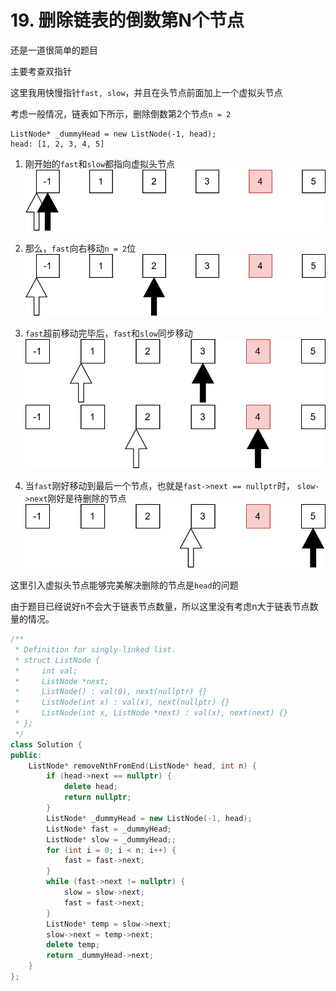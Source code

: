 # 19. 删除链表的倒数第N个节点
还是一道很简单的题目

主要考查双指针

这里我用快慢指针`fast, slow`，并且在头节点前面加上一个虚拟头节点

考虑一般情况，链表如下所示，删除倒数第2个节点`n = 2`
```
ListNode* _dummyHead = new ListNode(-1, head);
head: [1, 2, 3, 4, 5]
```

1. 刚开始的`fast`和`slow`都指向虚拟头节点
![](images/initial.svg)

2. 那么，`fast`向右移动`n = 2`位
![](images/fastAhead.svg)

3. `fast`超前移动完毕后，`fast`和`slow`同步移动
![](images/mov1.svg)
![](images/mov2.svg)

4. 当`fast`刚好移动到最后一个节点，也就是`fast->next == nullptr`时，
   `slow->next`刚好是待删除的节点
![](images/mov3.svg)

这里引入虚拟头节点能够完美解决删除的节点是`head`的问题

由于题目已经说好n不会大于链表节点数量，所以这里没有考虑n大于链表节点数量的情况。
```c++
/**
 * Definition for singly-linked list.
 * struct ListNode {
 *     int val;
 *     ListNode *next;
 *     ListNode() : val(0), next(nullptr) {}
 *     ListNode(int x) : val(x), next(nullptr) {}
 *     ListNode(int x, ListNode *next) : val(x), next(next) {}
 * };
 */
class Solution {
public:
    ListNode* removeNthFromEnd(ListNode* head, int n) {
        if (head->next == nullptr) {
            delete head;
            return nullptr;
        }
        ListNode* _dummyHead = new ListNode(-1, head);
        ListNode* fast = _dummyHead;
        ListNode* slow = _dummyHead;;
        for (int i = 0; i < n; i++) {
            fast = fast->next;
        }
        while (fast->next != nullptr) {
            slow = slow->next;
            fast = fast->next;
        }
        ListNode* temp = slow->next;
        slow->next = temp->next;
        delete temp;
        return _dummyHead->next;
    }
};
```